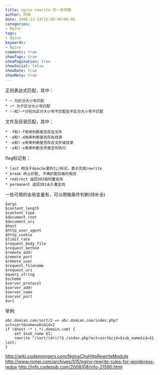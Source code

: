 ```yaml
---
title: nginx rewrite 的一些参数
author: 阿辉
date: 2008-11-24T15:08:00+00:00
categories:
- Nginx
tags:
- Nginx
keywords:
- Nginx
comments: true
showTags: true
showPagination: true
showSocial: false
showDate: true
showMeta: true
---
```

正则表达式匹配，其中：
```
* ~ 为区分大小写匹配
* ~* 为不区分大小写匹配
* !~和!~*分别为区分大小写不匹配及不区分大小写不匹配
```

文件及目录匹配，其中：
```
* -f和!-f用来判断是否存在文件
* -d和!-d用来判断是否存在目录
* -e和!-e用来判断是否存在文件或目录
* -x和!-x用来判断文件是否可执行
```

flag标记有：
```
* last 相当于Apache里的[L]标记，表示完成rewrite
* break 终止匹配, 不再匹配后面的规则
* redirect 返回302临时重定向
* permanent 返回301永久重定向
```

一些可用的全局变量有，可以用做条件判断(待补全)
```
$args
$content_length
$content_type
$document_root
$document_uri
$host
$http_user_agent
$http_cookie
$limit_rate
$request_body_file
$request_method
$remote_addr
$remote_port
$remote_user
$request_filename
$request_uri
$query_string
$scheme
$server_protocol
$server_addr
$server_name
$server_port
$uri
```

举例:
```
abc.domian.com/sort/2 => abc.domian.com/index.php?act=sort&name=abc&id=2
if ($host ~* (.*).domain.com) {
    set $sub_name $1;
    rewrite ^/sort/(d+)/?$ /index.php?act=sort&cid=$sub_name&id=$1 last;
}
```

http://wiki.codemongers.com/NginxChsHttpRewriteModule
http://www.romej.com/archives/515/nginx-rewrite-rules-for-wordpress-redux
http://info.codepub.com/2008/08/info-21590.html